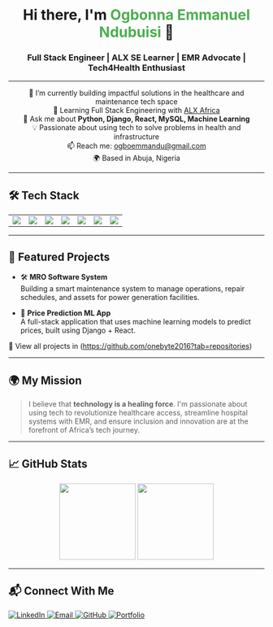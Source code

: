 <!-- Profile Header -->
<h1 align="center">Hi there, I'm <span style="color:#4CAF50;">Ogbonna Emmanuel Ndubuisi</span> 👋</h1>
<h3 align="center">Full Stack Engineer | ALX SE Learner | EMR Advocate | Tech4Health Enthusiast</h3>

---

<!-- Profile Intro -->
<p align="center">
  🔭 I’m currently building impactful solutions in the healthcare and maintenance tech space<br>
  🌱 Learning Full Stack Engineering with <a href="https://www.alxafrica.com/software-engineering/">ALX Africa</a><br>
  💬 Ask me about <strong>Python, Django, React, MySQL, Machine Learning</strong><br>
  💡 Passionate about using tech to solve problems in health and infrastructure<br>
  📫 Reach me: <a href="mailto:ogboemmandu@gmail.com">ogboemmandu@gmail.com</a><br>
  🌍 Based in Abuja, Nigeria
</p>

---

<!-- Skills Section -->
<h2>🛠️ Tech Stack</h2>
<table>
  <tr>
    <td><img src="https://img.shields.io/badge/-Python-05122A?style=flat&logo=python" /></td>
    <td><img src="https://img.shields.io/badge/-Django-05122A?style=flat&logo=django" /></td>
    <td><img src="https://img.shields.io/badge/-React-05122A?style=flat&logo=react" /></td>
    <td><img src="https://img.shields.io/badge/-MySQL-05122A?style=flat&logo=mysql" /></td>
    <td><img src="https://img.shields.io/badge/-HTML5-05122A?style=flat&logo=html5" /></td>
    <td><img src="https://img.shields.io/badge/-CSS3-05122A?style=flat&logo=css3" /></td>
    <td><img src="https://img.shields.io/badge/-JavaScript-05122A?style=flat&logo=javascript" /></td>
  </tr>
</table>

---

<!-- Portfolio or Project Highlights -->
<h2>🧠 Featured Projects</h2>

- 🛠️ **MRO Software System**  
  Building a smart maintenance system to manage operations, repair schedules, and assets for power generation facilities.

- 🤖 **Price Prediction ML App**  
  A full-stack application that uses machine learning models to predict prices, built using Django + React.

📁 View all projects in (https://github.com/onebyte2016?tab=repositories)

---

<!-- Mission Statement -->
<h2>🌍 My Mission</h2>

> I believe that **technology is a healing force**. I'm passionate about using tech to revolutionize healthcare access, streamline hospital systems with EMR, and ensure inclusion and innovation are at the forefront of Africa’s tech journey.

---

<!-- GitHub Stats -->
<h2>📈 GitHub Stats</h2>
<p align="center">
  <img src="https://github-readme-stats.vercel.app/api?username=onebyte2016&show_icons=true&theme=default" height="150" />
  <img src="https://github-readme-stats.vercel.app/api/top-langs/?username=onebyte2016&layout=compact&theme=default" height="150" />
</p>

---

<!-- Connect Section -->
<h2>📬 Connect With Me</h2>

<p align="left">
  <a href="https://linkedin.com/in/ogboemmandu" target="_blank">
    <img alt="LinkedIn" src="https://img.shields.io/badge/-LinkedIn-blue?style=flat-square&logo=Linkedin&logoColor=white" />
  </a>
  <a href="mailto:ogboemmandu@gmail.com">
    <img alt="Email" src="https://img.shields.io/badge/-Email-c14438?style=flat-square&logo=Gmail&logoColor=white" />
  </a>
  <a href="https://github.com/onebyte2016" target="_blank">
    <img alt="GitHub" src="https://img.shields.io/badge/-GitHub-24292e?style=flat-square&logo=GitHub&logoColor=white" />
  </a>
  <a href="https://ogbonna.com" target="_blank">
    <img alt="Portfolio" src="https://img.shields.io/badge/-Portfolio-24292e?style=flat-square&logo=Google-Chrome&logoColor=white" />
  </a>
</p>
